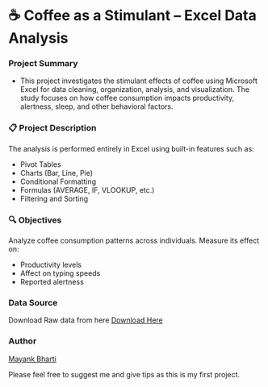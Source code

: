 # ☕ Coffee as a Stimulant – Excel Data Analysis

### Project Summary
- This project investigates the stimulant effects of coffee using Microsoft Excel for data cleaning, organization, analysis, and visualization. The study focuses on how coffee consumption impacts productivity, alertness, sleep, and other behavioral factors.

### 📋 Project Description
The analysis is performed entirely in Excel using built-in features such as:
- Pivot Tables
- Charts (Bar, Line, Pie)
- Conditional Formatting
- Formulas (AVERAGE, IF, VLOOKUP, etc.)
- Filtering and Sorting

### 🔍 Objectives
Analyze coffee consumption patterns across individuals.
Measure its effect on:
- Productivity levels
- Affect on typing speeds
- Reported alertness

### Data Source
Download Raw data from here [Download Here](https://eazyml.com/documents/Coffee%20As%20A%20Stimulant%20-%20Training%20Data.xlsx)

### Author
[Mayank Bharti](https://www.linkedin.com/in/mayank-bharti-b29431239/)

Please feel free to suggest me and give tips as this is my first project.

